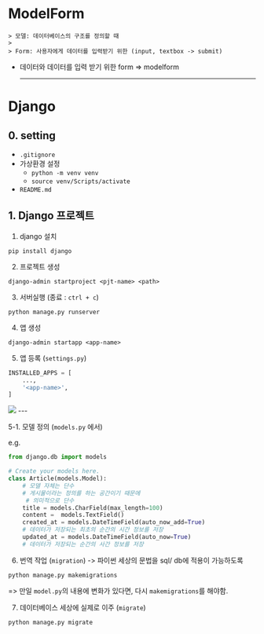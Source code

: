 # ModelForm
    > 모델: 데이터베이스의 구조를 정의할 때
    >
    > Form: 사용자에게 데이터를 입력받기 위한 (input, textbox -> submit)

- 데이터와 데이터를 입력 받기 위한 form => modelform

    ---
# Django

## 0. setting

- `.gitignore`
- 가상환경 설정
    - `python -m venv venv`
    - `source venv/Scripts/activate`
- `README.md`

## 1. Django 프로젝트

1. django 설치
```shell
pip install django
```

2. 프로젝트 생성
```shell
django-admin startproject <pjt-name> <path>
```

3. 서버실행 (종료 : `ctrl + c`)
```shell
python manage.py runserver
```

4. 앱 생성
```shell
django-admin startapp <app-name>
```

5. 앱 등록 (`settings.py`)
```python
INSTALLED_APPS = [
    ...,
    '<app-name>',
]
```

![](./MTV.png)
    ---

5-1. 모델 정의 (`models.py` 에서)

e.g. 

```python
from django.db import models

# Create your models here.
class Article(models.Model):
    # 모델 자체는 단수
    # 게시물이라는 정의를 하는 공간이기 때문에 
     # 의미적으로 단수
    title = models.CharField(max_length=100)
    content =  models.TextField()
    created_at = models.DateTimeField(auto_now_add=True)
    # 데이터가 저장되는 최초의 순간의 시간 정보를 저장
    updated_at = models.DateTimeField(auto_now=True)
    # 데이터가 저장되는 순간의 사간 정보를 저장
```


6. 번역 작업 (`migration`) -> 파이썬 세상의 문법을 sql/  db에 적용이 가능하도록
```shell
python manage.py makemigrations
```

=> 만일 `model.py`의 내용에 변화가 있다면, 다시 `makemigrations`를 해야함. 

7. 데이터베이스 세상에 실제로 이주 (`migrate`)
```shell
python manage.py migrate
```